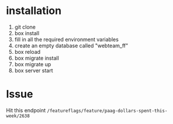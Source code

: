 # installation

1. git clone
2. box install
3. fill in all the required environment variables
4. create an empty database called "webteam_ff"
5. box reload
6. box migrate install
7. box migrate up
8. box server start

# Issue

Hit this endpoint `/featureflags/feature/paag-dollars-spent-this-week/2638` 
